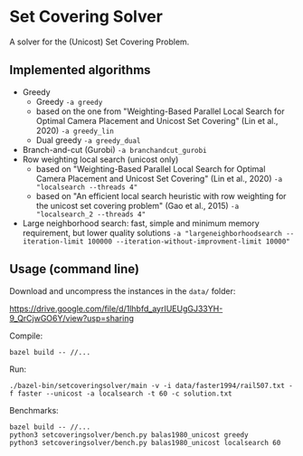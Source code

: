 # Set Covering Solver

A solver for the (Unicost) Set Covering Problem.

## Implemented algorithms

* Greedy
  * Greedy `-a greedy`
  * based on the one from "Weighting-Based Parallel Local Search for Optimal Camera Placement and Unicost Set Covering" (Lin et al., 2020) `-a greedy_lin`
  * Dual greedy `-a greedy_dual`
* Branch-and-cut (Gurobi) `-a branchandcut_gurobi`
* Row weighting local search (unicost only)
  * based on "Weighting-Based Parallel Local Search for Optimal Camera Placement and Unicost Set Covering" (Lin et al., 2020) `-a "localsearch --threads 4"`
  * based on "An efficient local search heuristic with row weighting for the unicost set covering problem" (Gao et al., 2015) `-a "localsearch_2 --threads 4"`
* Large neighborhood search: fast, simple and minimum memory requirement, but lower quality solutions `-a "largeneighborhoodsearch --iteration-limit 100000 --iteration-without-improvment-limit 10000"`

## Usage (command line)

Download and uncompress the instances in the `data/` folder:

https://drive.google.com/file/d/1lhbfd_ayrIUEUgGJ33YH-9_QrCjwGO6Y/view?usp=sharing

Compile:
```shell
bazel build -- //...
```

Run:
```shell
./bazel-bin/setcoveringsolver/main -v -i data/faster1994/rail507.txt -f faster --unicost -a localsearch -t 60 -c solution.txt
```

Benchmarks:
```shell
bazel build -- //...
python3 setcoveringsolver/bench.py balas1980_unicost greedy
python3 setcoveringsolver/bench.py balas1980_unicost localsearch 60
```

